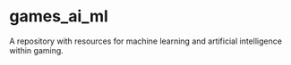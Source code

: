 # games_ai_ml
A repository with resources for machine learning and artificial intelligence within gaming.

